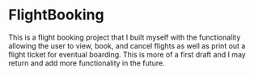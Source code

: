 # FlightBooking
This is a flight booking project that I built myself with the functionality allowing the user to view, book, and cancel flights as well as print out a flight ticket for eventual boarding.
This is more of a first draft and I may return and add more functionality in the future.

